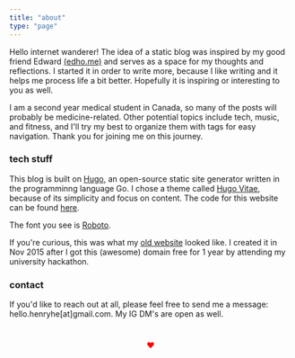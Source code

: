 ```yaml
---
title: "about"
type: "page"
---
```



Hello internet wanderer! The idea of a static blog was inspired by my good friend Edward [(edho.me)](http://edho.me) and serves as a space for my thoughts and reflections. I started it in order to write more, because I like writing and it helps me process life a bit better. Hopefully it is inspiring or interesting to you as well. 

I am a second year medical student in Canada, so many of the posts will probably be medicine-related. Other potential topics include tech, music, and fitness, and I'll try my best to organize them with tags for easy navigation. Thank you for joining me on this journey.

### tech stuff

This blog is built on [Hugo](https://gohugo.io/), an open-source static site generator written in the programminng language Go. I chose a theme called [Hugo Vitae](https://github.com/dataCobra/hugo-vitae), because of its simplicity and focus on content. The code for this website can be found [here](https://github.com/henryhe1/space-vitae).

The font you see is [Roboto](https://fonts.google.com/specimen/Roboto).

If you're curious, this was what my [old website](https://henryhe.me/old-website) looked like. I created it in Nov 2015 after I got this (awesome) domain free for 1 year by attending my university hackathon. 


### contact
If you'd like to reach out at all, please feel free to send me a message: hello.henryhe[at]gmail.com. My IG DM's are open as well.

<div style="color:red; text-align: center; padding: 5%;"> &hearts; </div>


